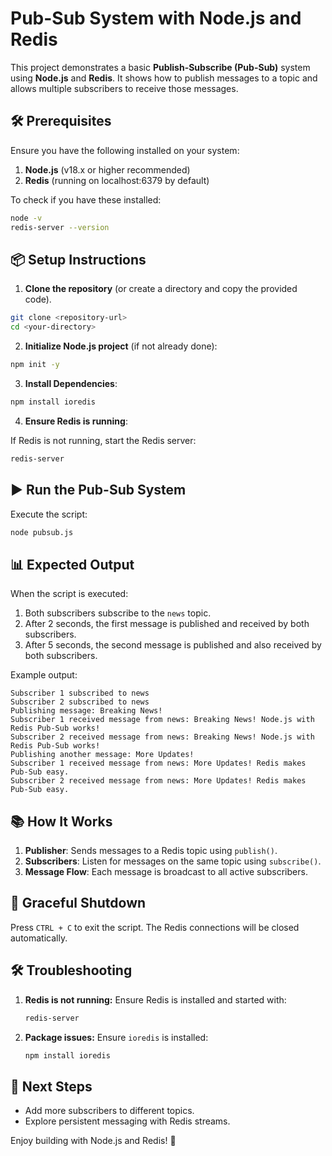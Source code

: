 # Pub-Sub System with Node.js and Redis

This project demonstrates a basic **Publish-Subscribe (Pub-Sub)** system using **Node.js** and **Redis**. It shows how to publish messages to a topic and allows multiple subscribers to receive those messages.

## 🛠️ Prerequisites
Ensure you have the following installed on your system:

1. **Node.js** (v18.x or higher recommended)
2. **Redis** (running on localhost:6379 by default)

To check if you have these installed:

```bash
node -v
redis-server --version
```

## 📦 Setup Instructions

1. **Clone the repository** (or create a directory and copy the provided code).

```bash
git clone <repository-url>
cd <your-directory>
```

2. **Initialize Node.js project** (if not already done):

```bash
npm init -y
```

3. **Install Dependencies**:

```bash
npm install ioredis
```

4. **Ensure Redis is running**:

If Redis is not running, start the Redis server:

```bash
redis-server
```

## ▶️ Run the Pub-Sub System

Execute the script:

```bash
node pubsub.js
```

## 📊 Expected Output

When the script is executed:

1. Both subscribers subscribe to the `news` topic.
2. After 2 seconds, the first message is published and received by both subscribers.
3. After 5 seconds, the second message is published and also received by both subscribers.

Example output:

```
Subscriber 1 subscribed to news
Subscriber 2 subscribed to news
Publishing message: Breaking News!
Subscriber 1 received message from news: Breaking News! Node.js with Redis Pub-Sub works!
Subscriber 2 received message from news: Breaking News! Node.js with Redis Pub-Sub works!
Publishing another message: More Updates!
Subscriber 1 received message from news: More Updates! Redis makes Pub-Sub easy.
Subscriber 2 received message from news: More Updates! Redis makes Pub-Sub easy.
```

## 📚 How It Works

1. **Publisher**: Sends messages to a Redis topic using `publish()`.
2. **Subscribers**: Listen for messages on the same topic using `subscribe()`.
3. **Message Flow**: Each message is broadcast to all active subscribers.

## 🧹 Graceful Shutdown

Press `CTRL + C` to exit the script. The Redis connections will be closed automatically.

## 🛠️ Troubleshooting

1. **Redis is not running:**
   Ensure Redis is installed and started with:
   
   ```bash
   redis-server
   ```

2. **Package issues:**
   Ensure `ioredis` is installed:

   ```bash
   npm install ioredis
   ```

## 📌 Next Steps

- Add more subscribers to different topics.
- Explore persistent messaging with Redis streams.

Enjoy building with Node.js and Redis! 🚀

